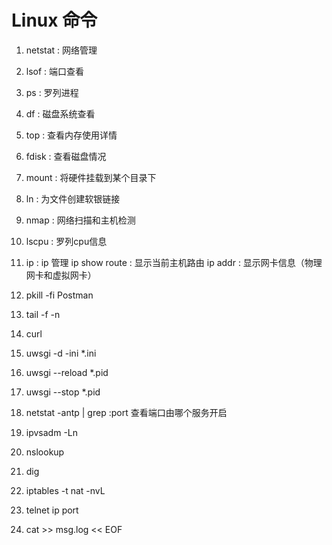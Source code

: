 # Linux 命令

1. netstat  : 网络管理
2. lsof     : 端口查看
3. ps       : 罗列进程
4. df       : 磁盘系统查看
5. top      : 查看内存使用详情
6. fdisk    : 查看磁盘情况
7. mount    : 将硬件挂载到某个目录下
8. ln       : 为文件创建软银链接
9. nmap     : 网络扫描和主机检测
10. lscpu   : 罗列cpu信息
11. ip      : ip 管理
    ip show route : 显示当前主机路由
    ip addr       : 显示网卡信息（物理网卡和虚拟网卡）

12. pkill -fi Postman

13. tail -f -n

14. curl
15. uwsgi -d -ini *.ini
16. uwsgi --reload *.pid
17. uwsgi --stop *.pid

18. netstat -antp | grep :port 查看端口由哪个服务开启

19. ipvsadm -Ln
20. nslookup
21. dig
22. iptables -t nat -nvL
23. telnet ip port
24. cat >> msg.log << EOF
